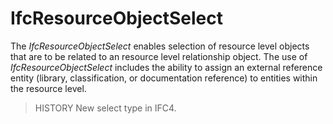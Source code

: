 # IfcResourceObjectSelect

The _IfcResourceObjectSelect_ enables selection of resource level objects that are to be related to an resource level relationship object. The use of _IfcResourceObjectSelect_ includes the ability to assign an external reference entity (library, classification, or documentation reference) to entities within the resource level.<!-- end of definition -->

> HISTORY New select type in IFC4.
